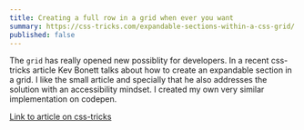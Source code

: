 ```yaml
---
title: Creating a full row in a grid when ever you want
summary: https://css-tricks.com/expandable-sections-within-a-css-grid/
published: false
---
```

The `grid` has really opened new possiblity for developers. In a recent css-tricks article Kev Bonett talks about how to create an expandable section in a grid. I like the small article and specially that he also addresses the solution with an accessibility mindset. I created my own very similar implementation on codepen. 

[Link to article on css-tricks](https://css-tricks.com/expandable-sections-within-a-css-grid/)